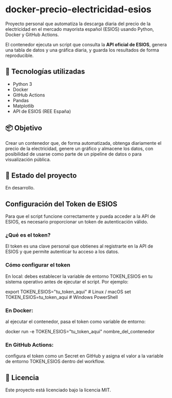 # docker-precio-electricidad-esios
Proyecto personal que automatiza la descarga diaria del precio de la electricidad en el mercado mayorista español (ESIOS) usando Python, Docker y GitHub Actions. 


El contenedor ejecuta un script que consulta la **API oficial de ESIOS**, genera una tabla de datos y una gráfica diaria, y guarda los resultados de forma reproducible.

## 🔧 Tecnologías utilizadas
- Python 3
- Docker
- GitHub Actions
- Pandas
- Matplotlib
- API de ESIOS (REE España)

## 📦 Objetivo
Crear un contenedor que, de forma automatizada, obtenga diariamente el precio de la electricidad, genere un gráfico y almacene los datos, con posibilidad de usarse como parte de un pipeline de datos o para visualización pública.


## 🚧 Estado del proyecto
En desarrollo. 


## Configuración del Token de ESIOS
Para que el script funcione correctamente y pueda acceder a la API de ESIOS, es necesario proporcionar un token de autenticación válido.

### ¿Qué es el token?
El token es una clave personal que obtienes al registrarte en la API de ESIOS y que permite autenticar tu acceso a los datos.

### Cómo configurar el token
En local: debes establecer la variable de entorno TOKEN_ESIOS en tu sistema operativo antes de ejecutar el script. Por ejemplo:

export TOKEN_ESIOS="tu_token_aqui"       # Linux / macOS
set TOKEN_ESIOS=tu_token_aqui            # Windows PowerShell

### En Docker: 
al ejecutar el contenedor, pasa el token como variable de entorno:

docker run -e TOKEN_ESIOS="tu_token_aqui" nombre_del_contenedor


### En GitHub Actions: 
configura el token como un Secret en GitHub y asigna el valor a la variable de entorno TOKEN_ESIOS dentro del workflow.



## 📄 Licencia
Este proyecto está licenciado bajo la licencia MIT.
